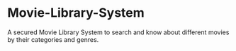 # Movie-Library-System
A secured Movie Library System to search and know about different movies by their categories and genres.
